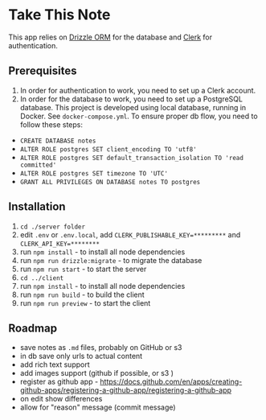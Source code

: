 # Take This Note
This app relies on [Drizzle ORM](https://github.com/drizzle-orm/drizzle) for the database and 
[Clerk](https://clerk.com) for authentication.
## Prerequisites

1. In order for authentication to work, you need to set up a Clerk account.
2. In order for the database to work, you need to set up a PostgreSQL database. 
This project is developed using local database, running in Docker. See `docker-compose.yml`.
To ensure proper db flow, you need to follow these steps:

- ```CREATE DATABASE notes```
- ```ALTER ROLE postgres SET client_encoding TO 'utf8'```
- ```ALTER ROLE postgres SET default_transaction_isolation TO 'read committed'```
- ```ALTER ROLE postgres SET timezone TO 'UTC'```
- ```GRANT ALL PRIVILEGES ON DATABASE notes TO postgres```

## Installation

1. ```cd ./server folder```
2. edit `.env` or `.env.local`, add `CLERK_PUBLISHABLE_KEY=*********` and `CLERK_API_KEY=********`
3. run ```npm install``` - to install all node dependencies
4. run ```npm run drizzle:migrate``` - to migrate the database
5. run ```npm run start``` - to start the server
6. ```cd ../client```
7. run ```npm install``` - to install all node dependencies
8. run ```npm run build``` - to build the client
9. run ```npm run preview``` - to start the client

## Roadmap
- save notes as `.md` files, probably on GitHub or s3
- in db save only urls to actual content
- add rich text support
- add images support (github if possible, or s3 )
- register as github app - https://docs.github.com/en/apps/creating-github-apps/registering-a-github-app/registering-a-github-app
- on edit show differences
- allow for "reason" message (commit message)
